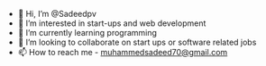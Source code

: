 - 👋 Hi, I’m @Sadeedpv
- 👀 I’m interested in start-ups and web development 
- 🌱 I’m currently learning programming 
- 💞️ I’m looking to collaborate on start ups or software related jobs
- 📫 How to reach me - muhammedsadeed70@gmail.com

<!---
Sadeedpv/Sadeedpv is a ✨ special ✨ repository because its `README.md` (this file) appears on your GitHub profile.
You can click the Preview link to take a look at your changes.
--->
